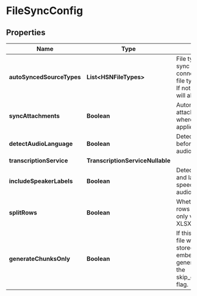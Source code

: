 

# FileSyncConfig


## Properties

| Name | Type | Description | Notes |
|------------ | ------------- | ------------- | -------------|
|**autoSyncedSourceTypes** | **List&lt;HSNFileTypes&gt;** | File types to automatically sync when the data source connects. Only a subset of file types can be          controlled. If not supported, then they will always be synced |  [optional] |
|**syncAttachments** | **Boolean** | Automatically sync attachments from files where supported. Currently applies to Helpdesk Tickets |  [optional] |
|**detectAudioLanguage** | **Boolean** | Detect audio language before transcription for audio files |  [optional] |
|**transcriptionService** | **TranscriptionServiceNullable** |  |  [optional] |
|**includeSpeakerLabels** | **Boolean** | Detect multiple speakers and label segments of speech by speaker for audio files. |  [optional] |
|**splitRows** | **Boolean** | Whether to split tabular rows into chunks. Currently only valid for CSV, TSV, and XLSX files. |  [optional] |
|**generateChunksOnly** | **Boolean** | If this flag is enabled, the file will be chunked and stored with Carbon,           but no embeddings will be generated. This overrides the skip_embedding_generation flag. |  [optional] |



